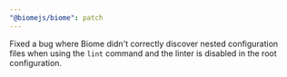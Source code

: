 ```yaml
---
"@biomejs/biome": patch
---
```


Fixed a bug where Biome didn't correctly discover nested configuration files when using the `lint` command and the linter is disabled in the root configuration.
